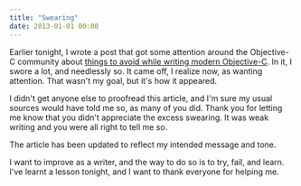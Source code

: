 ```yaml
---
title: "Swearing"
date: 2013-01-01 00:00
---
```


Earlier tonight, I wrote a post that got some attention around the Objective-C community about [things to avoid while writing modern Objective-C](/blog/seven-deadly-sins-of-modern-objective-c). In it, I swore a lot, and needlessly so. It came off, I realize now, as wanting attention. That wasn't my goal, but it's how it appeared.

I didn't get anyone else to proofread this article, and I'm sure my usual sources would have told me so, as many of you did. Thank you for letting me know that you didn't appreciate the excess swearing. It was weak writing and you were all right to tell me so.

The article has been updated to reflect my intended message and tone.

I want to improve as a writer, and the way to do so is to try, fail, and learn. I've learnt a lesson tonight, and I want to thank everyone for helping me.

<!-- more -->

